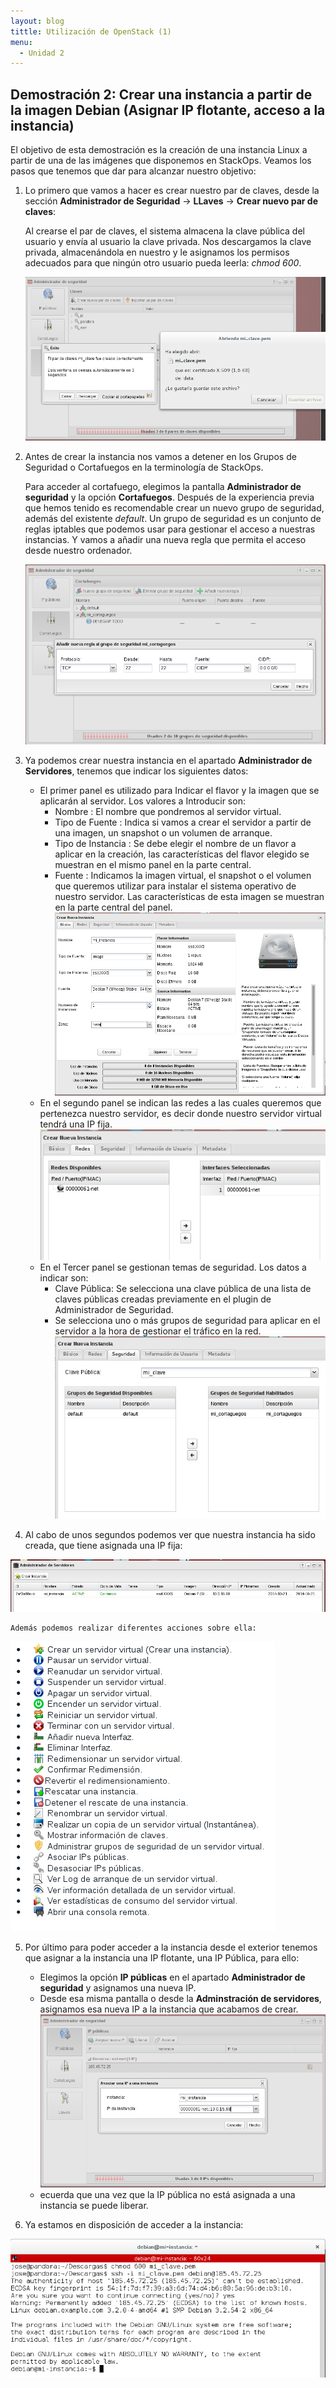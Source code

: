 ```yaml
---
layout: blog
tittle: Utilización de OpenStack (1)
menu:
  - Unidad 2
---
```


## Demostración 2: Crear una instancia a partir de la imagen Debian (Asignar IP flotante, acceso a la instancia)

El objetivo de esta demostración es la creación de una instancia Linux a partir de una de las imágenes que disponemos en StackOps. Veamos los pasos que tenemos que dar para alcanzar nuestro objetivo:

1. Lo primero que vamos a hacer es crear nuestro par de claves, desde la
sección **Administrador de Seguridad** -> **LLaves** -> **Crear nuevo par de claves**:

	Al crearse el par de claves, el sistema almacena la clave pública del usuario y envía al usuario la clave privada. Nos descargamos la clave privada, almacenándola en nuestro y le asignamos los permisos adecuados para que ningún otro usuario pueda leerla: *chmod 600*.

	![ssh](img/demo2_1.png)

2. Antes de crear la instancia nos vamos a detener en los Grupos de Seguridad o Cortafuegos en la terminología de StackOps.

	Para acceder al cortafuego, elegimos la pantalla **Administrador de seguridad** y la opción **Cortafuegos**. Después de la experiencia previa que hemos tenido es recomendable crear un nuevo grupo de seguridad, además del existente *default*. Un grupo de seguridad es un conjunto de reglas iptables que podemos usar para gestionar el acceso a nuestras instancias. Y vamos a añadir una nueva regla que permita el acceso desde nuestro ordenador.

    ![ssh](img/demo2_2.png)

3. Ya podemos crear nuestra instancia en el apartado **Administrador de Servidores**, tenemos que indicar los siguientes datos:

	* El primer panel es utilizado para Indicar el flavor y la imagen que se aplicarán al servidor. Los valores a Introducir son:
        * Nombre : El nombre que pondremos al servidor virtual.
        * Tipo de Fuente : Indica si vamos a crear el servidor a partir de una imagen, un snapshot o un volumen de arranque.
        * Tipo de Instancia : Se debe elegir el nombre de un flavor a aplicar en la creación, las características del flavor elegido se muestran en el mismo panel en la parte central.
	    * Fuente : Indicamos la imagen virtual, el snapshot o el volumen que queremos utilizar para instalar el sistema operativo de nuestro servidor. Las características de esta imagen se muestran en la parte central del panel.
        ![instancia](img/demo2_3.png)
    * En el segundo panel se indican las redes a las cuales queremos que pertenezca nuestro servidor, es decir donde nuestro servidor virtual tendrá una IP fija.
    ![instancia](img/demo2_4.png)
    * En el Tercer panel se gestionan temas de seguridad. Los datos a indicar son:
    	* Clave Pública: Se selecciona una clave pública de una lista de claves públicas creadas previamente en el plugin de Administrador de Seguridad.
    	* Se selecciona uno o más grupos de seguridad para aplicar en el servidor a la hora de gestionar el tráfico en la red. 
    	![instancia](img/demo2_5.png)

4. Al cabo de unos segundos podemos ver que nuestra instancia ha sido creada, que tiene asignada una IP fija: 

![instancia](img/demo2_6.png)

	Además podemos realizar diferentes acciones sobre ella:

![instancia](img/acciones.png)

5. Por último para poder acceder a la instancia desde el exterior tenemos que asignar a la instancia una IP flotante, una IP Pública, para ello:

	* Elegimos la opción **IP públicas** en el apartado **Administrador de seguridad** y asignamos una nueva IP.
	* Desde esa misma pantalla o desde la **Adminstración de servidores**, asignamos esa nueva IP a la instancia que acabamos de crear.
	![ip](img/demo2_7.png)	
	* ecuerda que una vez que la IP pública no está asignada a una instancia se puede liberar.

6. Ya estamos en disposición de acceder a la instancia:

![ip](img/demo2_8.png)	
